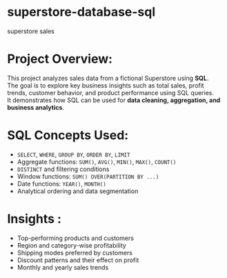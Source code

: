 # superstore-database-sql
superstore sales
#  Project Overview:
This project analyzes sales data from a fictional Superstore using **SQL**.  
The goal is to explore key business insights such as total sales, profit trends, customer behavior, and product performance using SQL queries.  
It demonstrates how SQL can be used for **data cleaning, aggregation, and business analytics**.
#  SQL Concepts Used:
- `SELECT`, `WHERE`, `GROUP BY`, `ORDER BY`, `LIMIT`  
- Aggregate functions: `SUM()`, `AVG()`, `MIN()`, `MAX()`, `COUNT()`  
- `DISTINCT` and filtering conditions  
- Window functions: `SUM() OVER(PARTITION BY ...)`  
- Date functions: `YEAR()`, `MONTH()`  
- Analytical ordering and data segmentation  
#  Insights :
- Top-performing products and customers  
- Region and category-wise profitability  
- Shipping modes preferred by customers  
- Discount patterns and their effect on profit  
- Monthly and yearly sales trends  
